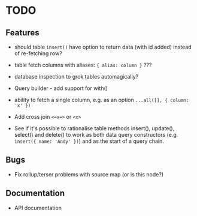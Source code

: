 # TODO

## Features

* should table `insert()` have option to return data (with id added) instead of
re-fetching row?

* table fetch columns with aliases: `{ alias: column }` ???

* database inspection to grok tables automagically?

* Query builder - add support for with()

* ability to fetch a single column, e.g. as an option
`...all([], { column: 'x' })`

* Add cross join `<=x=>` or `<x>`

* See if it's possible to rationalise table methods insert(), update(),
select() and delete() to work as both data query constructors (e.g.
`insert({ name: 'Andy' })`) and as the start of a query chain.

## Bugs

* Fix rollup/terser problems with source map (or is this node?)

## Documentation

* API documentation
